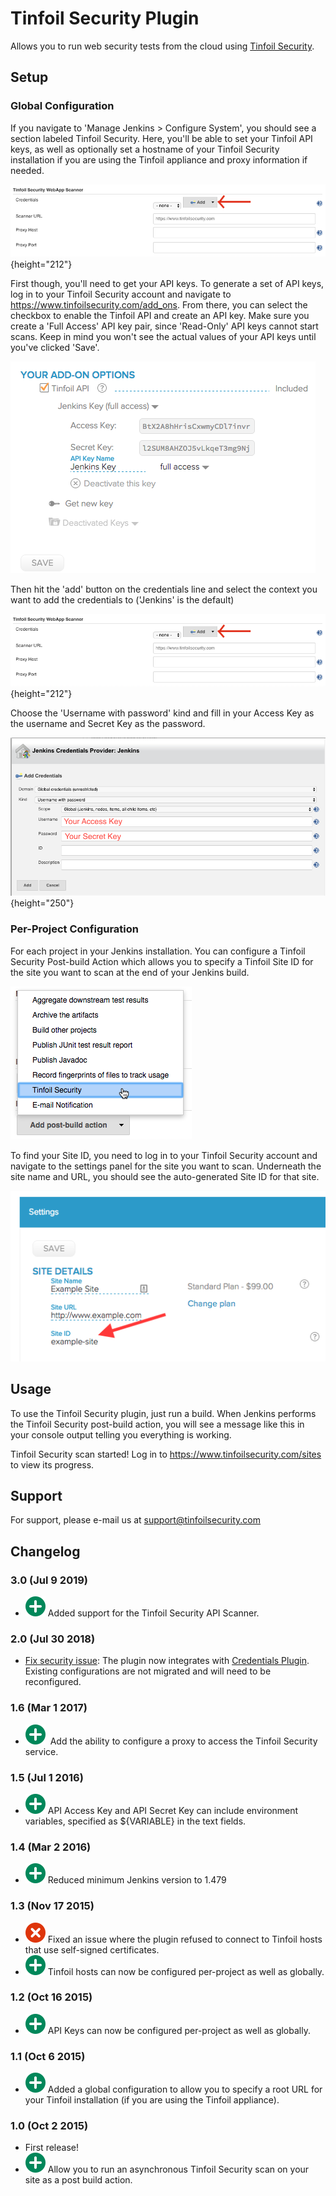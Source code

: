 
# Tinfoil Security Plugin

Allows you to run web security tests from the cloud using [Tinfoil
Security](https://www.tinfoilsecurity.com/).  

## Setup

### Global Configuration

If you navigate to 'Manage Jenkins \> Configure System', you should see
a section labeled Tinfoil Security. Here, you'll be able to set your
Tinfoil API keys, as well as optionally set a hostname of your Tinfoil
Security installation if you are using the Tinfoil appliance and proxy
information if needed.

  

![](docs/images/jenkinsConfigWSCAN1.png){height="212"}

First though, you'll need to get your API keys. To generate a set of API
keys, log in to your Tinfoil Security account and navigate to
<https://www.tinfoilsecurity.com/add_ons>. From there, you can select
the checkbox to enable the Tinfoil API and create an API key. Make sure
you create a 'Full Access' API key pair, since 'Read-Only' API keys
cannot start scans. Keep in mind you won't see the actual values of your
API keys until you've clicked 'Save'.

  

![](docs/images/add_ons_page.png)

Then hit the 'add' button on the credentials line and select the context
you want to add the credentials to ('Jenkins' is the default)

![](docs/images/jenkinsConfigWSCAN1.png){height="212"}

Choose the 'Username with password' kind and fill in your Access Key as
the username and Secret Key as the password.

![](docs/images/jenkinsConfigWSCAN2.5.png){height="250"}

### Per-Project Configuration

For each project in your Jenkins installation. You can configure a
Tinfoil Security Post-build Action which allows you to specify a Tinfoil
Site ID for the site you want to scan at the end of your Jenkins build.

![](docs/images/project_settings.png)

To find your Site ID, you need to log in to your Tinfoil Security
account and navigate to the settings panel for the site you want to
scan. Underneath the site name and URL, you should see the
auto-generated Site ID for that site.

![](docs/images/site_id.png)

## Usage

To use the Tinfoil Security plugin, just run a build. When Jenkins
performs the Tinfoil Security post-build action, you will see a message
like this in your console output telling you everything is working.

Tinfoil Security scan started! Log in to
<https://www.tinfoilsecurity.com/sites> to view its progress.

## Support

For support, please e-mail us at support@tinfoilsecurity.com

## Changelog

### 3.0 (Jul 9 2019)

-   ![(plus)](docs/images/add.svg) Added
    support for the Tinfoil Security API Scanner.

### 2.0 (Jul 30 2018)

-   [Fix security
    issue](https://jenkins.io/security/advisory/2018-07-30/#SECURITY-840):
    The plugin now integrates with [Credentials
    Plugin](https://plugins.jenkins.io/credentials). Existing
    configurations are not migrated and will need to be reconfigured.

### 1.6 (Mar 1 2017)

-   ![(plus)](docs/images/add.svg)
     Add the ability to configure a proxy to access the Tinfoil Security
    service.

### 1.5 (Jul 1 2016)

-   ![(plus)](docs/images/add.svg)
    API Access Key and API Secret Key can include environment variables,
    specified as ${VARIABLE} in the text fields.

### 1.4 (Mar 2 2016)

-   ![(plus)](docs/images/add.svg)
    Reduced minimum Jenkins version to 1.479

### 1.3 (Nov 17 2015)

-   ![(error)](docs/images/error.svg)
    Fixed an issue where the plugin refused to connect to Tinfoil hosts
    that use self-signed certificates.
-   ![(plus)](docs/images/add.svg)
    Tinfoil hosts can now be configured per-project as well as globally.

### 1.2 (Oct 16 2015)

-   ![(plus)](docs/images/add.svg)
    API Keys can now be configured per-project as well as globally.

### 1.1 (Oct 6 2015)

-   ![(plus)](docs/images/add.svg)
    Added a global configuration to allow you to specify a root URL for
    your Tinfoil installation (if you are using the Tinfoil appliance).

### 1.0 (Oct 2 2015)

-   First release!
-   ![(plus)](docs/images/add.svg)
    Allow you to run an asynchronous Tinfoil Security scan on your site
    as a post build action.

  

  

  
